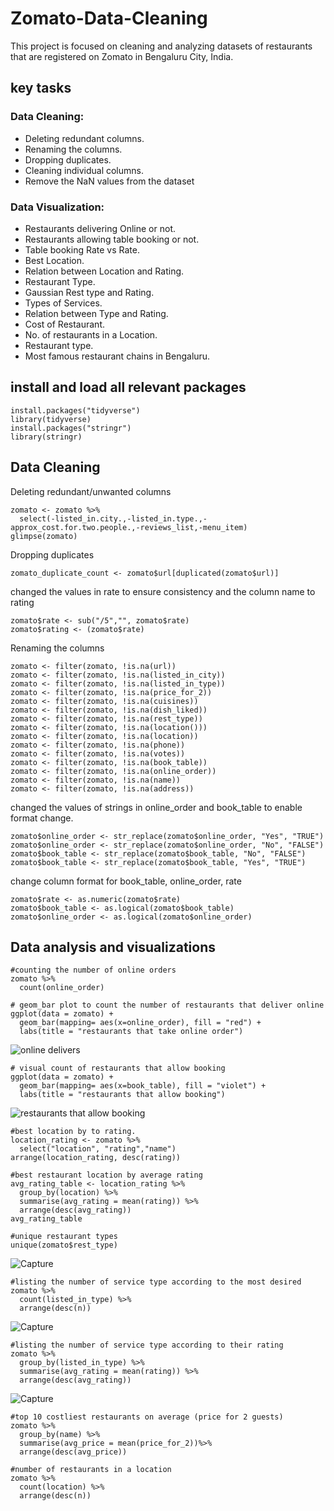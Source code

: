 # Zomato-Data-Cleaning
This project is focused on cleaning and analyzing datasets of restaurants that are registered on Zomato in Bengaluru City, India.  

## key tasks

### Data Cleaning:
- Deleting redundant columns.
- Renaming the columns.
- Dropping duplicates.
- Cleaning individual columns.
- Remove the NaN values from the dataset

### Data Visualization: 
- Restaurants delivering Online or not.
- Restaurants allowing table booking or not.
- Table booking Rate vs Rate.
- Best Location.
- Relation between Location and Rating.
- Restaurant Type.
- Gaussian Rest type and Rating.
- Types of Services.
- Relation between Type and Rating.
- Cost of Restaurant.
- No. of restaurants in a Location.
- Restaurant type.
- Most famous restaurant chains in Bengaluru.

## install and load all relevant packages
```{R}
install.packages("tidyverse")
library(tidyverse)
install.packages("stringr")
library(stringr)
```

## Data Cleaning  
Deleting redundant/unwanted columns
```{R}
zomato <- zomato %>%
  select(-listed_in.city.,-listed_in.type.,-approx_cost.for.two.people.,-reviews_list,-menu_item)
glimpse(zomato)
```

Dropping duplicates 
```{R}
zomato_duplicate_count <- zomato$url[duplicated(zomato$url)]
```

changed the values in rate to ensure consistency and the column name to rating
```{R}
zomato$rate <- sub("/5","", zomato$rate)
zomato$rating <- (zomato$rate)
```

Renaming the columns
```{R}
zomato <- filter(zomato, !is.na(url))
zomato <- filter(zomato, !is.na(listed_in_city))
zomato <- filter(zomato, !is.na(listed_in_type))
zomato <- filter(zomato, !is.na(price_for_2))
zomato <- filter(zomato, !is.na(cuisines))
zomato <- filter(zomato, !is.na(dish_liked))
zomato <- filter(zomato, !is.na(rest_type))
zomato <- filter(zomato, !is.na(location()))
zomato <- filter(zomato, !is.na(location))
zomato <- filter(zomato, !is.na(phone))
zomato <- filter(zomato, !is.na(votes))
zomato <- filter(zomato, !is.na(book_table))
zomato <- filter(zomato, !is.na(online_order))
zomato <- filter(zomato, !is.na(name))
zomato <- filter(zomato, !is.na(address))
```

changed the values of strings in online_order and book_table to enable format change.
```{R}
zomato$online_order <- str_replace(zomato$online_order, "Yes", "TRUE")
zomato$online_order <- str_replace(zomato$online_order, "No", "FALSE")
zomato$book_table <- str_replace(zomato$book_table, "No", "FALSE")
zomato$book_table <- str_replace(zomato$book_table, "Yes", "TRUE")
```

change column format for book_table, online_order, rate
```{R}
zomato$rate <- as.numeric(zomato$rate)
zomato$book_table <- as.logical(zomato$book_table)
zomato$online_order <- as.logical(zomato$online_order)
```
## Data analysis and visualizations

```{R}
#counting the number of online orders
zomato %>%
  count(online_order)

# geom_bar plot to count the number of restaurants that deliver online  
ggplot(data = zomato) +
  geom_bar(mapping= aes(x=online_order), fill = "red") +
  labs(title = "restaurants that take online order")
```
![online delivers](https://github.com/pizzyander/Zomato-Data-Cleaning/assets/141561016/b4e51127-4083-4a79-9630-d44c95b792bc)


```{R}
# visual count of restaurants that allow booking
ggplot(data = zomato) +
  geom_bar(mapping= aes(x=book_table), fill = "violet") +
  labs(title = "restaurants that allow booking")
```
![restaurants that allow booking](https://github.com/pizzyander/Zomato-Data-Cleaning/assets/141561016/c584a7f6-76ea-4bef-9ca8-38faddf495bb)

```{R}
#best location by to rating.
location_rating <- zomato %>%
  select("location", "rating","name") 
arrange(location_rating, desc(rating))
```

```{R}
#best restaurant location by average rating
avg_rating_table <- location_rating %>% 
  group_by(location) %>%
  summarise(avg_rating = mean(rating)) %>%
  arrange(desc(avg_rating))
avg_rating_table
```

```{R}
#unique restaurant types
unique(zomato$rest_type)
```
![Capture](https://github.com/pizzyander/Zomato-Data-Cleaning/assets/141561016/55c7b99f-5616-4aa7-9904-8b4de1aa8cd4)

```{R}
#listing the number of service type according to the most desired
zomato %>%
  count(listed_in_type) %>%
  arrange(desc(n))
```
![Capture](https://github.com/pizzyander/Zomato-Data-Cleaning/assets/141561016/18c055c6-f293-4fbe-b71c-11aec144e825)

```{R}
#listing the number of service type according to their rating
zomato %>%
  group_by(listed_in_type) %>%
  summarise(avg_rating = mean(rating)) %>%
  arrange(desc(avg_rating))
```
![Capture](https://github.com/pizzyander/Zomato-Data-Cleaning/assets/141561016/650666ea-6253-4aa3-b123-d2984c747430)

```{R}
#top 10 costliest restaurants on average (price for 2 guests)
zomato %>%
  group_by(name) %>%
  summarise(avg_price = mean(price_for_2))%>%
  arrange(desc(avg_price))
```

```{R}
#number of restaurants in a location
zomato %>%
  count(location) %>%
  arrange(desc(n))
```

```{R}

```
